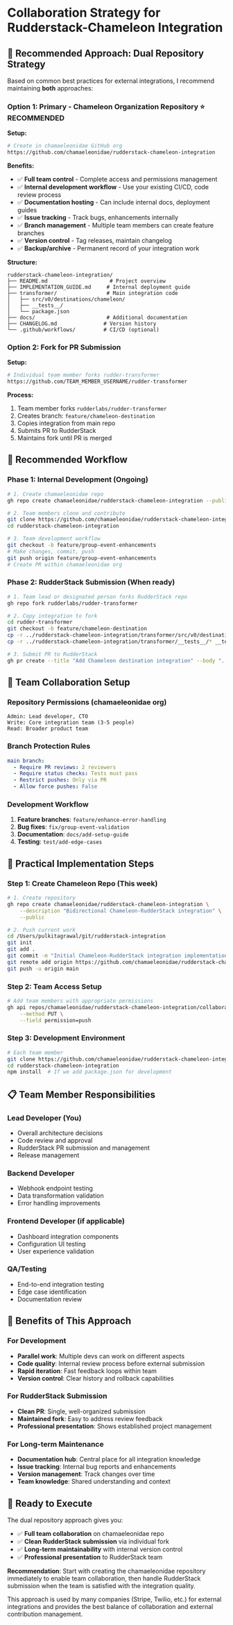 # Collaboration Strategy for Rudderstack-Chameleon Integration

## 🎯 **Recommended Approach: Dual Repository Strategy**

Based on common best practices for external integrations, I recommend maintaining **both** approaches:

### **Option 1: Primary - Chameleon Organization Repository** ⭐ **RECOMMENDED**

**Setup:**
```bash
# Create in chamaeleonidae GitHub org
https://github.com/chamaeleonidae/rudderstack-chameleon-integration
```

**Benefits:**
- ✅ **Full team control** - Complete access and permissions management
- ✅ **Internal development workflow** - Use your existing CI/CD, code review process  
- ✅ **Documentation hosting** - Can include internal docs, deployment guides
- ✅ **Issue tracking** - Track bugs, enhancements internally
- ✅ **Branch management** - Multiple team members can create feature branches
- ✅ **Version control** - Tag releases, maintain changelog
- ✅ **Backup/archive** - Permanent record of your integration work

**Structure:**
```
rudderstack-chameleon-integration/
├── README.md                    # Project overview
├── IMPLEMENTATION_GUIDE.md     # Internal deployment guide  
├── transformer/                # Main integration code
│   ├── src/v0/destinations/chameleon/
│   ├── __tests__/
│   └── package.json
├── docs/                       # Additional documentation
├── CHANGELOG.md               # Version history
└── .github/workflows/         # CI/CD (optional)
```

### **Option 2: Fork for PR Submission** 

**Setup:**
```bash
# Individual team member forks rudder-transformer
https://github.com/TEAM_MEMBER_USERNAME/rudder-transformer
```

**Process:**
1. Team member forks `rudderlabs/rudder-transformer`
2. Creates branch: `feature/chameleon-destination`
3. Copies integration from main repo
4. Submits PR to RudderStack
5. Maintains fork until PR is merged

## 🔄 **Recommended Workflow**

### **Phase 1: Internal Development** (Ongoing)
```bash
# 1. Create chamaeleonidae repo
gh repo create chamaeleonidae/rudderstack-chameleon-integration --public

# 2. Team members clone and contribute
git clone https://github.com/chamaeleonidae/rudderstack-chameleon-integration.git
cd rudderstack-chameleon-integration

# 3. Team development workflow
git checkout -b feature/group-event-enhancements
# Make changes, commit, push
git push origin feature/group-event-enhancements
# Create PR within chamaeleonidae org
```

### **Phase 2: RudderStack Submission** (When ready)
```bash
# 1. Team lead or designated person forks RudderStack repo
gh repo fork rudderlabs/rudder-transformer

# 2. Copy integration to fork
cd rudder-transformer
git checkout -b feature/chameleon-destination
cp -r ../rudderstack-chameleon-integration/transformer/src/v0/destinations/chameleon src/v0/destinations/
cp -r ../rudderstack-chameleon-integration/transformer/__tests__/* __tests__/

# 3. Submit PR to RudderStack
gh pr create --title "Add Chameleon destination integration" --body "..."
```

## 👥 **Team Collaboration Setup**

### **Repository Permissions** (chamaeleonidae org)
```
Admin: Lead developer, CTO
Write: Core integration team (3-5 people)  
Read: Broader product team
```

### **Branch Protection Rules**
```yaml
main branch:
  - Require PR reviews: 2 reviewers
  - Require status checks: Tests must pass
  - Restrict pushes: Only via PR
  - Allow force pushes: False
```

### **Development Workflow**
1. **Feature branches**: `feature/enhance-error-handling`
2. **Bug fixes**: `fix/group-event-validation`
3. **Documentation**: `docs/add-setup-guide`
4. **Testing**: `test/add-edge-cases`

## 🔧 **Practical Implementation Steps**

### **Step 1: Create Chameleon Repo** (This week)
```bash
# 1. Create repository
gh repo create chamaeleonidae/rudderstack-chameleon-integration \
    --description "Bidirectional Chameleon-RudderStack integration" \
    --public

# 2. Push current work
cd /Users/pulkitagrawal/git/rudderstack-integration
git init
git add .
git commit -m "Initial Chameleon-RudderStack integration implementation"
git remote add origin https://github.com/chamaeleonidae/rudderstack-chameleon-integration.git
git push -u origin main
```

### **Step 2: Team Access Setup**
```bash
# Add team members with appropriate permissions
gh api repos/chamaeleonidae/rudderstack-chameleon-integration/collaborators/TEAMMATE_USERNAME \
    --method PUT \
    --field permission=push
```

### **Step 3: Development Environment**
```bash
# Each team member
git clone https://github.com/chamaeleonidae/rudderstack-chameleon-integration.git
cd rudderstack-chameleon-integration
npm install  # If we add package.json for development
```

## 📋 **Team Member Responsibilities**

### **Lead Developer** (You)
- Overall architecture decisions
- Code review and approval
- RudderStack PR submission and management  
- Release management

### **Backend Developer**
- Webhook endpoint testing
- Data transformation validation
- Error handling improvements

### **Frontend Developer** (if applicable)
- Dashboard integration components
- Configuration UI testing
- User experience validation

### **QA/Testing**
- End-to-end integration testing
- Edge case identification
- Documentation review

## 🎉 **Benefits of This Approach**

### **For Development**
- **Parallel work**: Multiple devs can work on different aspects
- **Code quality**: Internal review process before external submission
- **Rapid iteration**: Fast feedback loops within team
- **Version control**: Clear history and rollback capabilities

### **For RudderStack Submission**
- **Clean PR**: Single, well-organized submission
- **Maintained fork**: Easy to address review feedback
- **Professional presentation**: Shows established project management

### **For Long-term Maintenance**
- **Documentation hub**: Central place for all integration knowledge
- **Issue tracking**: Internal bug reports and enhancements
- **Version management**: Track changes over time
- **Team knowledge**: Shared understanding and context

## 🚀 **Ready to Execute**

The dual repository approach gives you:
- ✅ **Full team collaboration** on chamaeleonidae repo
- ✅ **Clean RudderStack submission** via individual fork
- ✅ **Long-term maintainability** with internal version control
- ✅ **Professional presentation** to RudderStack team

**Recommendation**: Start with creating the chamaeleonidae repository immediately to enable team collaboration, then handle RudderStack submission when the team is satisfied with the integration quality.

This approach is used by many companies (Stripe, Twilio, etc.) for external integrations and provides the best balance of collaboration and external contribution management.